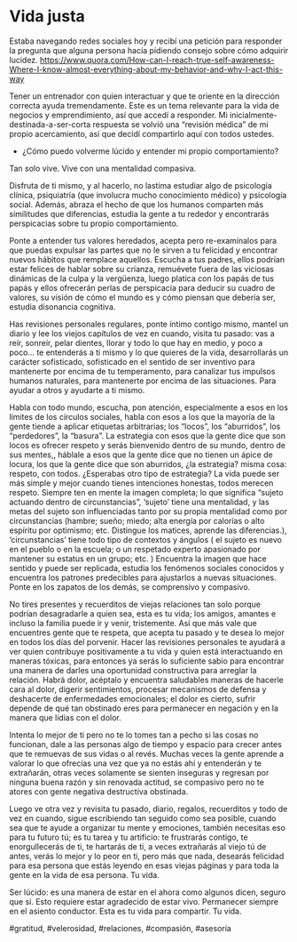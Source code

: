 #  Vida justa

Estaba navegando redes sociales hoy y recibí una petición para responder la pregunta que alguna persona hacía pidiendo consejo sobre cómo adquirir lucidez.
https://www.quora.com/How-can-I-reach-true-self-awareness-Where-I-know-almost-everything-about-my-behavior-and-why-I-act-this-way

Tener un entrenador con quien interactuar y que te oriente en la dirección correcta ayuda tremendamente. Este es un tema relevante para la vida de negocios y emprendimiento, así que accedí a responder.
Mi inicialmente-destinada-a-ser-corta respuesta se volvió una “revisión médica” de mi propio acercamiento, así que decidí compartirlo aquí con todos ustedes.

- ¿Cómo puedo volverme lúcido y entender mi propio comportamiento?

Tan solo vive. Vive con una mentalidad compasiva.

Disfruta de ti mismo, y al hacerlo, no lastima estudiar algo de psicología clínica, psiquiatría (que involucra mucho conocimiento médico) y psicología social. Además, abraza el hecho de que los humanos comparten más similitudes que diferencias, estudia la gente a tu rededor y encontrarás perspicacias sobre tu propio comportamiento.

Ponte a entender tus valores heredados, acepta pero re-examínalos para que puedas expulsar las partes que no le sirven a tu felicidad y encontrar nuevos hábitos que remplace aquellos. Escucha a tus padres, ellos podrían estar felices de hablar sobre su crianza, remuévete fuera de las viciosas dinámicas de la culpa y la vergüenza, luego platica con los papás de tus papás y ellos ofrecerán perlas de perspicacia para deducir su cuadro de valores, su visión de cómo el mundo es y cómo piensan que debería ser, estudia disonancia cognitiva.

Has revisiones personales regulares, ponte íntimo contigo mismo, mantel un diario y lee los viejos capítulos de vez en cuando, visita tu pasado: vas a reír, sonreír, pelar dientes, llorar y todo lo que hay en medio, y poco a poco… te entenderás a ti mismo y lo que quieres de la vida, desarrollarás un carácter sofisticado, sofisticado en el sentido de ser inventivo para mantenerte por encima de tu temperamento, para canalizar tus impulsos humanos naturales, para mantenerte por encima de las situaciones. Para ayudar a otros y ayudarte a ti mismo.

Habla con todo mundo, escucha, pon atención, especialmente a esos en los límites de los círculos sociales, habla con esos a los que la mayoría de la gente tiende a aplicar etiquetas arbitrarias; los “locos”, los “aburridos”, los “perdedores”, la “basura”. La estrategia con esos que la gente dice que son locos es ofrecer respeto y serás bienvenido dentro de su mundo, dentro de sus mentes,, háblale a esos que la gente dice que no tienen un ápice de locura, los que la gente dice que son aburridos, ¿la estrategia? misma cosa: respeto, con todos. ¿Esperabas otro tipo de estrategia? La vida puede ser más simple y mejor cuando tienes intenciones honestas, todos merecen respeto. Siempre ten en mente la imagen completa; lo que significa “sujeto actuando dentro de circunstancias”, ‘sujeto’ tiene una mentalidad, y las metas del sujeto son influenciadas tanto por su propia mentalidad como por circunstancias (hambre; sueño; miedo; alta energía por calorías o alto espíritu por optimismo; etc. Distingue los matices, aprende las diferencias.), ‘circunstancias’ tiene todo tipo de contextos y ángulos ( el sujeto es nuevo en el pueblo o en la escuela; o un respetado experto apasionado por mantener su estatus en un grupo; etc. ) Encuentra la imagen que hace sentido y puede ser replicada, estudia los fenómenos sociales conocidos y encuentra los patrones predecibles para ajustarlos a nuevas situaciones. Ponte en los zapatos de los demás, se comprensivo y compasivo.

No tires presentes y recuerditos de viejas relaciones tan solo porque podrían desagradarle a quien sea, esta es tu vida; los amigos, amantes e incluso la familia puede ir y venir, tristemente. Así que más vale que encuentres gente que te respeta, que acepta tu pasado y te desea lo mejor en todos los días del porvenir. Hacer las revisiones personales te ayudará a ver quien contribuye positivamente a tu vida y quien está interactuando en maneras tóxicas, para entonces ya serás lo suficiente sabio para encontrar una manera de darles una oportunidad constructiva para arreglar la relación. Habrá dolor, acéptalo y encuentra saludables maneras de hacerle cara al dolor, digerir sentimientos, procesar mecanismos de defensa y deshacerte de enfermedades emocionales; el dolor es cierto, sufrir depende de qué tan obstinado eres para permanecer en negación y en la manera que lidias con el dolor.

Intenta lo mejor de ti pero no te lo tomes tan a pecho si las cosas no funcionan, dale a las personas algo de tiempo y espacio para crecer antes que te remuevas de sus vidas o al revés. Muchas veces la gente aprende a valorar lo que ofrecías una vez que ya no estás ahí y entenderán y te extrañarán, otras veces solamente se sienten inseguras y regresan por ninguna buena razón y sin renovada actitud, se compasivo pero no te atores con gente negativa destructiva obstinada.

Luego ve otra vez y revisita tu pasado, diario, regalos, recuerditos y todo de vez en cuando, sigue escribiendo tan seguido como sea posible, cuando sea que te ayude a organizar tu mente y emociones, también necesitas eso para tu futuro tú; es tu tarea y tu artificio: te frustrarás contigo, te enorgullecerás de ti, te hartarás de ti, a veces extrañarás al viejo tú de antes, verás lo mejor y lo peor en ti, pero más que nada, desearás felicidad para esa persona que estás leyendo en esas viejas páginas y para toda la gente en la vida de esa persona. Tu vida. 

Ser lúcido: es una manera de estar en el ahora como algunos dicen, seguro que sí.
Esto requiere estar agradecido de estar vivo.
Permanecer siempre en el asiento conductor.
Esta es tu vida para compartir.
Tu vida.

#gratitud, #velerosidad, #relaciones, #compasión, #asesoría
